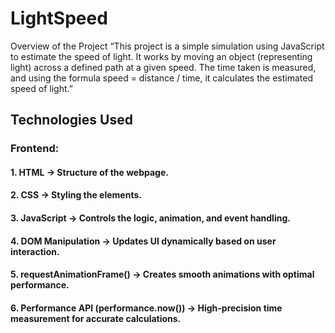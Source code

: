 # LightSpeed

Overview of the Project
“This project is a simple simulation using JavaScript to estimate the speed of light. It works by moving an object (representing light) across a defined path at a given speed. The time taken is measured, and using the formula speed = distance / time, it calculates the estimated speed of light.”

## Technologies Used
### Frontend:
#### 1. HTML → Structure of the webpage.
#### 2. CSS → Styling the elements.
#### 3. JavaScript → Controls the logic, animation, and event handling.
#### 4. DOM Manipulation → Updates UI dynamically based on user interaction.
#### 5. requestAnimationFrame() → Creates smooth animations with optimal performance.
#### 6. Performance API (performance.now()) → High-precision time measurement for accurate calculations.
